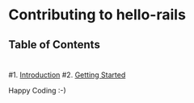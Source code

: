 # Contributing to hello-rails
 ## Table of Contents
 #
 #1. [Introduction](#introduction)
 #2. [Getting Started](#getting-started)

Happy Coding :-)

